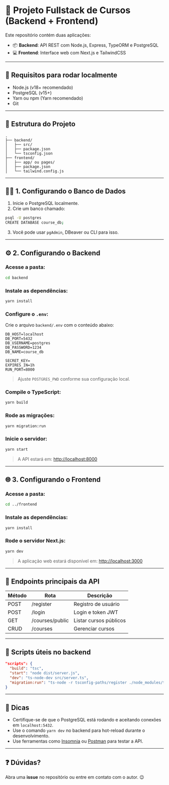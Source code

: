 # 📘 Projeto Fullstack de Cursos (Backend + Frontend)

Este repositório contém duas aplicações:

- 📦 **Backend**: API REST com Node.js, Express, TypeORM e PostgreSQL
- 💻 **Frontend**: Interface web com Next.js e TailwindCSS

---

## 🧱 Requisitos para rodar localmente

- Node.js (v18+ recomendado)
- PostgreSQL (v15+)
- Yarn ou npm (Yarn recomendado)
- Git

---

## 📂 Estrutura do Projeto

```
.
├── backend/
│   ├── src/
│   ├── package.json
│   └── tsconfig.json
├── frontend/
│   ├── app/ ou pages/
│   ├── package.json
│   └── tailwind.config.js
```

---

## 🧑‍💻 1. Configurando o Banco de Dados

1. Inicie o PostgreSQL localmente.
2. Crie um banco chamado:

```bash
psql -U postgres
CREATE DATABASE course_db;
```

3. Você pode usar `pgAdmin`, DBeaver ou CLI para isso.

---

## ⚙️ 2. Configurando o Backend

### Acesse a pasta:

```bash
cd backend
```

### Instale as dependências:

```bash
yarn install
```

### Configure o `.env`:

Crie o arquivo `backend/.env` com o conteúdo abaixo:

```env
DB_HOST=localhost               
DB_PORT=5432              
DB_USERNAME=postgres
DB_PASSWORD=1234
DB_NAME=course_db

SECRET_KEY=
EXPIRES_IN=1h
RUN_PORT=8000
```

> Ajuste `POSTGRES_PWD` conforme sua configuração local.

### Compile o TypeScript:

```bash
yarn build
```

### Rode as migrações:

```bash
yarn migration:run
```

### Inicie o servidor:

```bash
yarn start
```

> A API estará em: [http://localhost:8000](http://localhost:8000)

---

## 🌐 3. Configurando o Frontend

### Acesse a pasta:

```bash
cd ../frontend
```

### Instale as dependências:

```bash
yarn install
```

### Rode o servidor Next.js:

```bash
yarn dev
```

> A aplicação web estará disponível em: [http://localhost:3000](http://localhost:3000)

---

## 🚀 Endpoints principais da API

| Método | Rota             | Descrição              |
|--------|------------------|------------------------|
| POST   | /register        | Registro de usuário    |
| POST   | /login           | Login e token JWT      |
| GET    | /courses/public  | Listar cursos públicos |
| CRUD   | /courses         | Gerenciar cursos       |

---

## 🧪 Scripts úteis no backend

```json
"scripts": {
  "build": "tsc",
  "start": "node dist/server.js",
  "dev": "ts-node-dev src/server.ts",
  "migration:run": "ts-node -r tsconfig-paths/register ./node_modules/typeorm/cli.js migration:run -d src/data-source.ts"
}
```

---

## 📌 Dicas

- Certifique-se de que o PostgreSQL está rodando e aceitando conexões em `localhost:5432`.
- Use o comando `yarn dev` no backend para hot-reload durante o desenvolvimento.
- Use ferramentas como [Insomnia](https://insomnia.rest/) ou [Postman](https://www.postman.com/) para testar a API.

---

## ❓ Dúvidas?

Abra uma **issue** no repositório ou entre em contato com o autor. 😉
